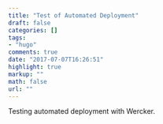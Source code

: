 ```yaml
---
title: "Test of Automated Deployment"
draft: false
categories: []
tags:
- "hugo"
comments: true
date: "2017-07-07T16:26:51"
highlight: true
markup: ""
math: false
url: ""
---
```


Testing automated deployment with Wercker.
